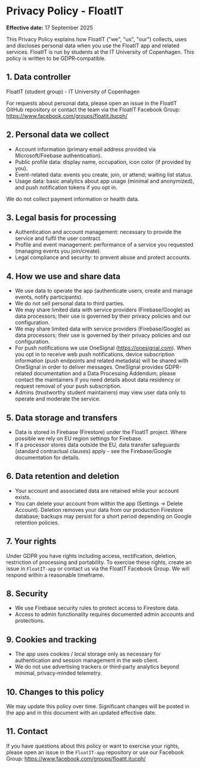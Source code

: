 # Privacy Policy - FloatIT

**Effective date:** 17 September 2025

This Privacy Policy explains how FloatIT ("we", "us", "our") collects, uses and discloses personal data when you use the FloatIT app and related services. FloatIT is run by students at the IT University of Copenhagen. This policy is written to be GDPR‑compatible.

## 1. Data controller

FloatIT (student group) - IT University of Copenhagen

For requests about personal data, please open an issue in the FloatIT GitHub repository or contact the team via the FloatIT Facebook Group: https://www.facebook.com/groups/floatit.itucph/

## 2. Personal data we collect

- Account information (primary email address provided via Microsoft/Firebase authentication).
- Public profile data: display name, occupation, icon color (if provided by you).
- Event-related data: events you create, join, or attend; waiting list status.
- Usage data: basic analytics about app usage (minimal and anonymized), and push notification tokens if you opt in.

We do not collect payment information or health data.

## 3. Legal basis for processing

- Authentication and account management: necessary to provide the service and fulfil the user contract.
- Profile and event management: performance of a service you requested (managing events you join/create).
- Legal compliance and security: to prevent abuse and protect accounts.

## 4. How we use and share data

- We use data to operate the app (authenticate users, create and manage events, notify participants).
- We do not sell personal data to third parties.
- We may share limited data with service providers (Firebase/Google) as data processors; their use is governed by their privacy policies and our configuration.
- We may share limited data with service providers (Firebase/Google) as data processors; their use is governed by their privacy policies and our configuration.
- For push notifications we use OneSignal (https://onesignal.com). When you opt in to receive web push notifications, device subscription information (push endpoints and related metadata) will be shared with OneSignal in order to deliver messages. OneSignal provides GDPR-related documentation and a Data Processing Addendum; please contact the maintainers if you need details about data residency or request removal of your push subscription.
- Admins (trustworthy student maintainers) may view user data only to operate and moderate the service.

## 5. Data storage and transfers

- Data is stored in Firebase (Firestore) under the FloatIT project. Where possible we rely on EU region settings for Firebase.
- If a processor stores data outside the EU, data transfer safeguards (standard contractual clauses) apply - see the Firebase/Google documentation for details.

## 6. Data retention and deletion

- Your account and associated data are retained while your account exists.
- You can delete your account from within the app (Settings → Delete Account). Deletion removes your data from our production Firestore database; backups may persist for a short period depending on Google retention policies.

## 7. Your rights

Under GDPR you have rights including access, rectification, deletion, restriction of processing and portability. To exercise these rights, create an issue in `FloatIT-app` or contact us via the FloatIT Facebook Group. We will respond within a reasonable timeframe.

## 8. Security

- We use Firebase security rules to protect access to Firestore data.
- Access to admin functionality requires documented admin accounts and protections.

## 9. Cookies and tracking

- The app uses cookies / local storage only as necessary for authentication and session management in the web client.
- We do not use advertising trackers or third‑party analytics beyond minimal, privacy‑minded telemetry.

## 10. Changes to this policy

We may update this policy over time. Significant changes will be posted in the app and in this document with an updated effective date.

## 11. Contact

If you have questions about this policy or want to exercise your rights, please open an issue in the `FloatIT-app` repository or use our Facebook Group: https://www.facebook.com/groups/floatit.itucph/
